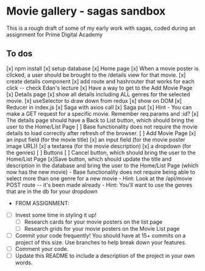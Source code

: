 # Movie gallery - sagas sandbox

This is a rough draft of some of my early work with sagas, coded during an assignment for Prime Digital Academy

## To dos

[x] npm install
[x] setup database
[x] Home page
    [x] When a movie poster is clicked, a user should be brought to the /details view for that movie.
        [x] create details component
        [x] add route and hashrouter that works for each click -- check Edan's lecture
    [x] Have a way to get to the Add Movie Page
[x] Details page
    [x] show all details including ALL genres for the selected movie. 
        [x] useSelector to draw down from redux
        [x] show on DOM
        [x] Reducer in index.js
        [x] Saga with axios call
        [x] Saga put
    [x] Hint - You can make a GET request for a specific movie. Remember req.params and :id?
    [x] The details page should have a Back to List button, which should bring the user to the Home/List Page
    [ ] Base functionality does not require the movie details to load correctly after refresh of the browser.
[ ] Add Movie Page
    [x] an input field (for the movie title)
    [x] an input field (for the movie poster image URL))
    [x] a textarea (for the movie description)
    [x] a dropdown (for the genres)
    [ ] Buttons
        [ ] Cancel button, which should bring the user to the Home/List Page
        [x]Save button, which should update the title and description in the database and bring the user to the Home/List Page (which now has the new movie)
    - Base functionality does not require being able to select more than one genre for a new movie
    - Hint: Look at the /api/movie POST route -- it's been made already
    - Hint: You'll want to use the genres that are in the db for your dropdown
 
- FROM ASSIGNMENT:
- [ ] Invest some time in styling it up!
    - [ ] Research cards for your movie posters on the list page
    - [ ] Research grids for your movie posters on the Movie List page
- [ ] Commit your code frequently! You should have at 15+ commits on a project of this size. Use branches to help break down your features.
- [ ] Comment your code.
- [ ] Update this README to include a description of the project in your own words.
